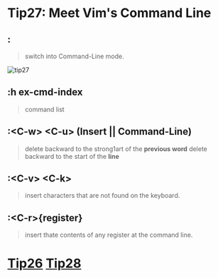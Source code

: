 # Tip27: Meet Vim's Command Line

## :
>switch into Command-Line mode.

![tip27](images/tip27.png)

## :h ex-cmd-index
>command list

## :&lt;C-w&gt; &lt;C-u&gt; (Insert || Command-Line)
>delete backward to the strong1art of the **previous word**
>delete backward to the start of the **line**

## :&lt;C-v&gt; &lt;C-k&gt;
>insert characters that are not found on the keyboard.

## :&lt;C-r&gt;{register}
>insert thate contents of any register at the command line.


# [Tip26](tip26.md) [Tip28](tip28.md)
